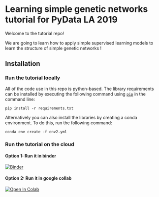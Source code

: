 # Learning simple genetic networks tutorial for PyData LA 2019

Welcome to the tutorial repo! 

We are going to learn how to apply simple supervised learning models to learn the structure of simple genetic networks ! 


## Installation

### Run the tutorial locally

All of the code use in this repo is python-based.
The library requirements can be installed by executing the following command using
[`pip`](pypi.org/project/pip) in the command line:

``` pip install -r requirements.txt ```

Alternatively you can also install the libraries by creating a conda environment.
To do this, run the following command: 

```conda env create -f env2.yml```


### Run the tutorial on the cloud 

#### Option 1: Run it in binder 

[![Binder](https://mybinder.org/badge_logo.svg)](https://mybinder.org/v2/gh/manuflores/grnlearn_tutorial/master)


#### Option 2: Run it in google collab

[![Open In Colab](https://colab.research.google.com/assets/colab-badge.svg)](https://colab.research.google.com/github/manuflores/grnlearn_tutorial/)
